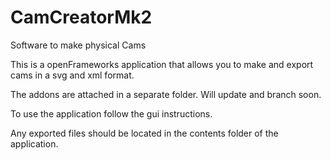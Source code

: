CamCreatorMk2
=============

Software to make physical Cams 

This is a openFrameworks application that allows you to make and export cams in a svg and xml format.

The addons are attached in a separate folder. Will update and branch soon.

To use the application follow the gui instructions.

Any exported files should be located in the contents folder of the application.

